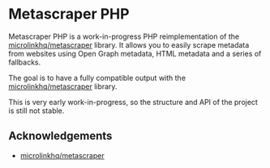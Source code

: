 # Metascraper PHP

Metascraper PHP is a work-in-progress PHP reimplementation of the [microlinkhq/metascraper](https://github.com/microlinkhq/metascraper) library. It allows you to easily scrape metadata from websites using Open Graph metadata, HTML metadata and a series of fallbacks.

The goal is to have a fully compatible output with the [microlinkhq/metascraper](https://github.com/microlinkhq/metascraper) library.

This is very early work-in-progress, so the structure and API of the project is still not stable.

## Acknowledgements

- [microlinkhq/metascraper](https://github.com/microlinkhq/metascraper)